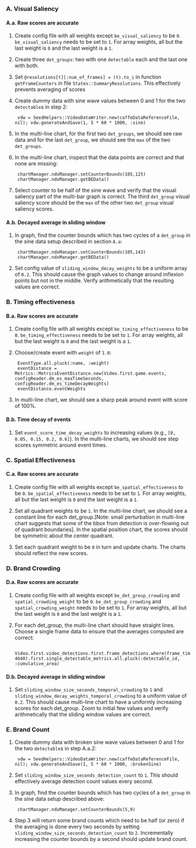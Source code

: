 ### A. Visual Saliency

#### A.a. Raw scores are accurate

1. Create config file with all weights except `be_visual_saliency` to be `0`. `be_visual_saliency` needs to be set to `1`. For array weights, all but the last weight is `0` and the last weight is a `1`.
2. Create three `det_groups`: two with one `detectable` each and the last one with both.
3. Set `@resolutions[t][:num_of_frames] = (t).to_i` in function `getFrameCounters` in file `States::SummaryResolutions`. This effectively prevents averaging of scores
4. Create dummy data with sine wave values between 0 and 1 for the two `detectable`s in step 2:

		vdw = SeedHelpers::VideoDataWriter.new(caffeDataReferenceFile, nil); vdw.generateAndSave(1, 5 * 60 * 1000, :sine)

5. In the multi-line chart, for the first two `det_groups`, we should see raw data and for the last `det_group`, we should see the `max` of the two `det_groups`.
6. In the multi-line chart, inspect that the data points are correct and that none are missing:

		chartManager.ndxManager.setCounterBounds(105,125)
		chartManager.ndxManager.getBEData()

7. Select counter to be half of the sine wave and verify that the visual saliency part of the multi-bar graph is correct. The third `det_group` visual saliency score should be the `max` of the other two `det_group` visual saliency scores.
		
#### A.b. Decayed average in sliding window

1. In graph, find the counter bounds which has two cycles of a `det_group` in the sine data setup described in section `A.a`:

		chartManager.ndxManager.setCounterBounds(105,143)
		chartManager.ndxManager.getBEData()

2. Set config value of `sliding_window_decay_weights` to be a uniform array of `0.2`. This should cause the graph values to change around inflexion points but not in the middle. Verify arithmetically that the resulting values are correct.


### B. Timing effectiveness

#### B.a. Raw scores are accurate

1. Create config file with all weights except `be_timing_effectiveness` to be `0`. `be_timing_effectiveness` needs to be set to `1`. For array weights, all but the last weight is `0` and the last weight is a `1`.

2. Choose/create event with `weight` of `1.0`:

		EventType.all.pluck(:name, :weight)
		eventDistance = Metrics::MetricsEventDistance.new(Video.first.game.events, configReader.dm_es_maxTimeSeconds, configReader.dm_es_timeDecayWeights)
		eventDistance.eventWeights
		
3. In multi-line chart, we should see a sharp peak around event with score of 100%.


#### B.b. Time decay of events

1. Set `event_score_time_decay_weights` to increasing values (e.g., `[0, 0.05, 0.15, 0.2, 0.6]`). In the multi-line charts, we should see step scores symmetric around event times.


### C. Spatial Effectiveness

#### C.a. Raw scores are accurate

1. Create config file with all weights except `be_spatial_effectiveness` to be `0`. `be_spatial_effectiveness` needs to be set to `1`. For array weights, all but the last weight is `0` and the last weight is a `1`.

2. Set all quadrant weights to be `1`. In the multi-line chart, we should see a constant line for each det_group.[Note: small perturbation in multi-line chart suggests that some of the bbox from detection is over-flowing out of quadrant boundaries]. In the spatial position chart, the scores should be symmetric about the center quadrant.

3. Set each quadrant weight to be `0` in turn and update charts. The charts should reflect the new scores.


### D. Brand Crowding

#### D.a. Raw scores are accurate

1. Create config file with all weights except `be_det_group_crowding` and `spatial_crowding_weight` to be `0`. `be_det_group_crowding` and `spatial_crowding_weight` needs to be set to `1`. For array weights, all but the last weight is `0` and the last weight is a `1`.

2. For each det_group, the multi-line chart should have straight lines. Choose a single frame data to ensure that the averages computed are correct:

		Video.first.video_detections.first.frame_detections.where(frame_time: 4640).first.single_detectable_metrics.all.pluck(:detectable_id, :cumulative_area)

#### D.b. Decayed average in sliding window

1. Set `sliding_window_size_seconds_temporal_crowding` to `1` and `sliding_window_decay_weights_temporal_crowding` to a uniform value of `0.2`. This should cause multi-line chart to have a uniformly increasing scores for each det_group. Zoom to initial few values and verify arithmetically that the sliding window values are correct.

### E. Brand Count

1. Create dummy data with broken sine wave values between 0 and 1 for the two `detectable`s in step A.a.2:

		vdw = SeedHelpers::VideoDataWriter.new(caffeDataReferenceFile, nil); vdw.generateAndSave(1, 5 * 60 * 1000, :brokenSine)

2. Set `sliding_window_size_seconds_detection_count` to `1`. This should effectively average detection count values every second.

3. In graph, find the counter bounds which has two cycles of a `det_group` in the sine data setup described above:

		chartManager.ndxManager.setCounterBounds(5,9)

4. Step 3 will return some brand counts which need to be half (or zero) if the averaging is done every two seconds by setting `sliding_window_size_seconds_detection_count` to `2`. Incrementally increasing the counter bounds by a second should update brand count.





 
